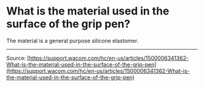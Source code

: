# What is the material used in the surface of the grip pen?

The material is a general purpose silicone elastomer.

---
Source: [https://support.wacom.com/hc/en-us/articles/1500006341362-What-is-the-material-used-in-the-surface-of-the-grip-pen](https://support.wacom.com/hc/en-us/articles/1500006341362-What-is-the-material-used-in-the-surface-of-the-grip-pen)

